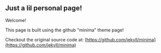 ## Just a lil personal page!

Welcome!

This page is built using the github "minima" theme page!

Checkout the original source code at: [https://github.com/jekyll/minima](https://github.com/jekyll/minima)
